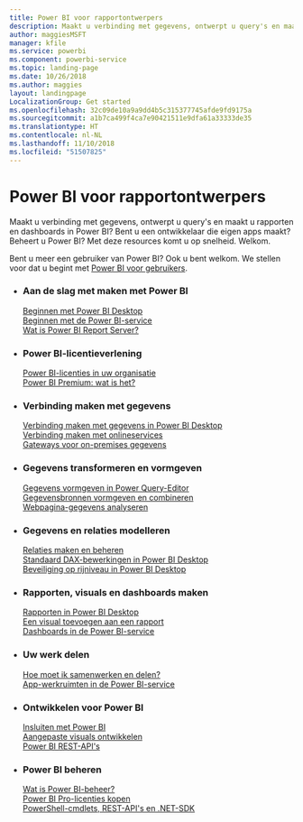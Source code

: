 ```yaml
---
title: Power BI voor rapportontwerpers
description: Maakt u verbinding met gegevens, ontwerpt u query's en maakt u rapporten en dashboards in Power BI? Bent u een ontwikkelaar die eigen apps maakt of een Power BI-beheerder?
author: maggiesMSFT
manager: kfile
ms.service: powerbi
ms.component: powerbi-service
ms.topic: landing-page
ms.date: 10/26/2018
ms.author: maggies
layout: landingpage
LocalizationGroup: Get started
ms.openlocfilehash: 32c09de10a9a9dd4b5c315377745afde9fd9175a
ms.sourcegitcommit: a1b7ca499f4ca7e90421511e9dfa61a33333de35
ms.translationtype: HT
ms.contentlocale: nl-NL
ms.lasthandoff: 11/10/2018
ms.locfileid: "51507825"
---
```

# <a name="power-bi-for-report-designers"></a>Power BI voor rapportontwerpers

Maakt u verbinding met gegevens, ontwerpt u query's en maakt u rapporten en dashboards in Power BI? Bent u een ontwikkelaar die eigen apps maakt? Beheert u Power BI? Met deze resources komt u op snelheid. Welkom.

Bent u meer een gebruiker van Power BI? Ook u bent welkom. We stellen voor dat u begint met [Power BI voor gebruikers](consumer/power-bi-consumer-landing.md).

<ul class="panelContent cardsF"> 
              <li> 
                             <div class="cardSize"> 
                                           <div class="cardPadding"> 
                                                          <div class="card"> 
                                                                        <div class="cardText"> 
                                                                                      <h3>Aan de slag met maken met Power BI</h3> 
                                                                                      <p></p>
                                                                                            <a href="desktop-what-is-desktop.md">Beginnen met Power BI Desktop</a><br/> 
                                                                                            <a href="power-bi-overview.md">Beginnen met de Power BI-service</a><br/> 
                                                                                            <a href="report-server/get-started.md">Wat is Power BI Report Server?</a>
                                                                        </div> 
                                                          </div> 
                                           </div> 
                             </div> 
              </li>
              <li> 
                             <div class="cardSize"> 
                                           <div class="cardPadding"> 
                                                          <div class="card"> 
                                                                        <div class="cardText"> 
                                                                                      <h3>Power BI-licentieverlening</h3> 
                                                                                      <p></p>
                                                                                            <a href="service-admin-licensing-organization.md">Power BI-licenties in uw organisatie</a><br/> 
                                                                                            <a href="service-premium.md">Power BI Premium: wat is het?</a> 
                                                                        </div> 
                                                          </div> 
                                           </div> 
                             </div> 
              </li>
              <li> 
                             <div class="cardSize"> 
                                           <div class="cardPadding"> 
                                                          <div class="card"> 
                                                                        <div class="cardText"> 
                                                                                      <h3>Verbinding maken met gegevens</h3> 
                                                                                      <p></p>
                                                                                            <a href="desktop-quickstart-connect-to-data.md">Verbinding maken met gegevens in Power BI Desktop </a><br/> 
                                                                                            <a href="service-connect-to-services.md">Verbinding maken met onlineservices</a><br/> 
                                                                                            <a href="service-gateway-install.md">Gateways voor on-premises gegevens</a>
                                                                        </div> 
                                                          </div> 
                                           </div> 
                             </div> 
              </li>
              <li> 
                             <div class="cardSize"> 
                                           <div class="cardPadding"> 
                                                          <div class="card"> 
                                                                        <div class="cardText"> 
                                                                                      <h3>Gegevens transformeren en vormgeven</h3> 
                                                                                      <p></p>
                                                                                            <a href="desktop-common-query-tasks.md">Gegevens vormgeven in Power Query-Editor</a><br/> 
                                                                                            <a href="desktop-shape-and-combine-data.md">Gegevensbronnen vormgeven en combineren</a><br/> 
                                                                                            <a href="desktop-tutorial-importing-and-analyzing-data-from-a-web-page.md">Webpagina-gegevens analyseren</a>
                                                                        </div> 
                                                          </div> 
                                           </div> 
                             </div> 
              </li>
              <li> 
                             <div class="cardSize"> 
                                           <div class="cardPadding"> 
                                                          <div class="card"> 
                                                                       <div class="cardText"> 
                                                                                      <h3>Gegevens en relaties modelleren</h3> 
                                                                                      <p></p>
                                                                                            <a href="desktop-create-and-manage-relationships.md">Relaties maken en beheren</a><br/>
                                                                                            <a href="desktop-quickstart-learn-dax-basics.md">Standaard DAX-bewerkingen in Power BI Desktop</a><br/> 
                                                                                            <a href="service-admin-rls.md">Beveiliging op rijniveau in Power BI Desktop</a> 
                                                                        </div> 
                                                          </div> 
                                           </div> 
                             </div> 
              </li>
              <li> 
                             <div class="cardSize"> 
                                           <div class="cardPadding"> 
                                                          <div class="card"> 
                                                                        <div class="cardText"> 
                                                                                      <h3>Rapporten, visuals en dashboards maken</h3> 
                                                                                      <p></p>
                                                                                            <a href="desktop-report-view.md">Rapporten in Power BI Desktop</a><br/> 
                                                                                            <a href="power-bi-report-add-visualizations-i.md">Een visual toevoegen aan een rapport</a><br/> 
                                                                                            <a href="service-dashboard-create.md">Dashboards in de Power BI-service</a>
                                                                        </div> 
                                                          </div> 
                                           </div> 
                             </div> 
              </li>
              <li> 
                             <div class="cardSize"> 
                                           <div class="cardPadding"> 
                                                          <div class="card"> 
                                                                        <div class="cardText"> 
                                                                                      <h3>Uw werk delen</h3> 
                                                                                      <p></p>
                                                                                            <a href="service-how-to-collaborate-distribute-dashboards-reports.md">Hoe moet ik samenwerken en delen?</a><br/>
                                                                                            <a href="service-create-workspaces.md">App-werkruimten in de Power BI-service</a> 
                                                                        </div> 
                                                          </div> 
                                           </div> 
                             </div> 
              </li>
              <li> 
                             <div class="cardSize"> 
                                           <div class="cardPadding"> 
                                                          <div class="card"> 
                                                                        <div class="cardText"> 
                                                                                      <h3>Ontwikkelen voor Power BI</h3> 
                                                                                      <p></p>
                                                                                            <a href="developer/embedding.md">Insluiten met Power BI</a><br/> 
                                                                                            <a href="developer/custom-visual-develop-tutorial.md">Aangepaste visuals ontwikkelen</a><br/> 
                                                                                            <a href="https://docs.microsoft.com/rest/api/power-bi">Power BI REST-API's</a>
                                                                        </div> 
                                                          </div> 
                                           </div> 
                             </div> 
              </li>
              <li> 
                             <div class="cardSize"> 
                                           <div class="cardPadding"> 
                                                          <div class="card"> 
                                                                        <div class="cardText"> 
                                                                                      <h3>Power BI beheren</h3> 
                                                                                      <p></p>
                                                                                            <a href="service-admin-administering-power-bi-in-your-organization.md">Wat is Power BI-beheer?</a><br/> 
                                                                                            <a href="service-admin-purchasing-power-bi-pro.md">Power BI Pro-licenties kopen</a><br/>
                                                                                            <a href="service-admin-reference.md">PowerShell-cmdlets, REST-API's en .NET-SDK</a>
                                                                        </div> 
                                                          </div> 
                                           </div> 
                             </div> 
              </li>
</ul>



